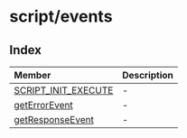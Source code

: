 # script/events

## Index

| Member | Description |
| :------ | :------ |
| [SCRIPT\_INIT\_EXECUTE](variables/SCRIPT_INIT_EXECUTE.md) | - |
| [getErrorEvent](functions/getErrorEvent.md) | - |
| [getResponseEvent](functions/getResponseEvent.md) | - |
